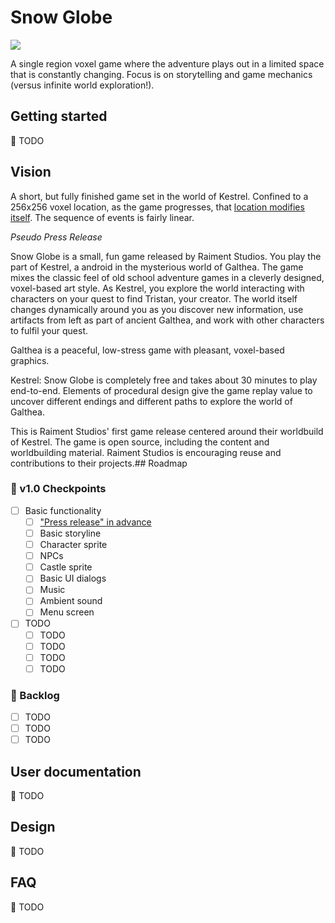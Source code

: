 # Snow Globe

[![](https://img.shields.io/badge/feedback-welcome!-1a6)](https://github.com/raiment-studios/monorepo/discussions)

A single region voxel game where the adventure plays out in a limited space that is constantly changing. Focus is on storytelling and game mechanics (versus infinite world exploration!).

## Getting started

🚧 TODO

## Vision

A short, but fully finished game set in the world of Kestrel. Confined to a 256x256 voxel location, as the game progresses, that [location modifies itself](https://twitter.com/RidleyWinters/status/1528219337659600896). The sequence of events is fairly linear.

_Pseudo Press Release_

Snow Globe is a small, fun game released by Raiment Studios.  You play the part of Kestrel, a android in the mysterious world of Galthea.  The game mixes the classic feel of old school adventure games in a cleverly designed, voxel-based art style.  As Kestrel, you explore the world interacting with characters on your quest to find Tristan, your creator.  The world itself changes dynamically around you as you discover new information, use artifacts from left as part of ancient Galthea, and work with other characters to fulfil your quest.

Galthea is a peaceful, low-stress game with pleasant, voxel-based graphics.

Kestrel: Snow Globe is completely free and takes about 30 minutes to play end-to-end. Elements of procedural design give the game replay value to uncover different endings and different paths to explore the world of Galthea.

This is Raiment Studios' first game release centered around their worldbuild of Kestrel.  The game is open source, including the content and worldbuilding material.  Raiment Studios is encouraging reuse and contributions to their projects.## Roadmap

### 🏁 v1.0 Checkpoints

-   [ ] Basic functionality
    -   [ ] ["Press release" in advance](https://www.productplan.com/glossary/working-backward-amazon-method/)
    -   [ ] Basic storyline
    -   [ ] Character sprite
    -   [ ] NPCs
    -   [ ] Castle sprite
    -   [ ] Basic UI dialogs
    -   [ ] Music
    -   [ ] Ambient sound
    -   [ ] Menu screen
-   [ ] TODO
    -   [ ] TODO
    -   [ ] TODO
    -   [ ] TODO
    -   [ ] TODO

### 🎄 Backlog

-   [ ] TODO
-   [ ] TODO
-   [ ] TODO

## User documentation

🚧 TODO

## Design

🚧 TODO

## FAQ

🚧 TODO
